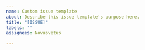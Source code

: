 ```yaml
---
name: Custom issue template
about: Describe this issue template's purpose here.
title: "[ISSUE]"
labels: ''
assignees: Novusvetus

---
```



